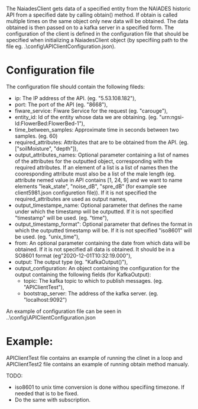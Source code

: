 The NaiadesClient gets data of a specified entity from the NAIADES historic API from a specified date by calling obtain() method. If obtain is called multiple times on the same object only new data will be obtained. 
The data obtained is then passed on to a kafka server in a specified form.
The configuration of the client is defined in the configuration file that should be specified when initializing a NaiadesClient object (by specifiing path to the file eg. .\config\APIClientConfiguration.json). 

# Configuration file
The configuration file should contain the following fileds:
* ip: The IP address of the API. (eg. "5.53.108.182"),
* port: The port of the API (eg. "8668"),
* fiware_service: Fiware Service for the request (eg. "carouge"),
* entity_id: Id of the entity whose data we are obtaining. (eg. "urn:ngsi-ld:FlowerBed:FlowerBed-1"),
* time_between_samples: Approximate time in seconds between two samples. (eg. 60)
* required_attributes: Attributes that are to be obtained from the API. (eg. ["soilMoisture", "depth"]),
* output_attributes_names: Optional parameter containing a list of names of the attributes for the outputted object, corresponding with the required attributes. If an element of a list is a list of names then the cooresponding attribute must also be a list of the male length (eg. attribute nemed value in API contains [1, 24, 9] and we want to name elements "leak_state", "noise_dB", "spre_dB" (for example see client5981.json configuretion file)). If it is not specified the required_attributes are used as output names,
* output_timestampe_name: Optional parameter that defines the name under which the timestamp will be outputted. If it is not specified "timestamp" will be used. (eg. "time"),
* output_timestamp_format": Optional parameter that defines the format in which the outputted timestamp will be. If it is not specified "iso8601" will be used. (eg. "unix_time"),
* from: An optional parameter containing the date from which data will be obtained. If it is not specified all data is obtained. It should be in a SO8601 format (eg"2020-12-01T10:32:19.000"),
* output: The output type (eg. "KafkaOutput()"),
* output_configuration: An object containing the configuration for the output containing the following fields (for KafkaOutput):
   * topic: The kafka topic to which to publish messages. (eg. "APIClientTest"),
   * bootstrap_server: The address of the kafka server. (eg. "localhost:9092")

An example of configuration file can be seen in ..\config\APIClientConfiguration.json

# Example:
APIClientTest file contains an example of running the clinet in a loop and APIClientTest2 file contains an example of running obtain method manualy.

TODO:
* iso8601 to unix time conversion is done withou specifiing timezone. If needed that is to be fixed.
* Do the same with subscription.
